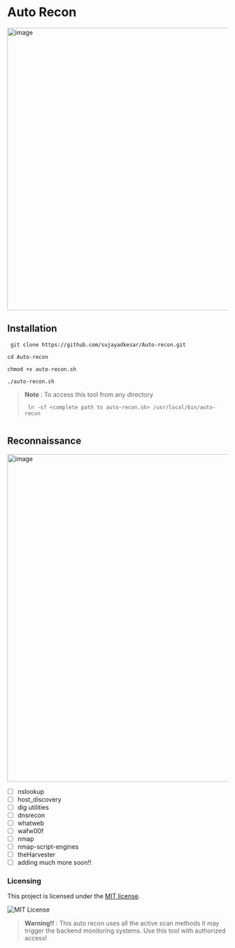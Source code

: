 # Auto Recon

<img width="646" alt="image" src="https://user-images.githubusercontent.com/95465072/191881886-b688a3a4-9649-45e2-a0d3-4bf0e55a912a.png">



## Installation


``` 
 git clone https://github.com/sujayadkesar/Auto-recon.git
 ```
``` 
cd Auto-recon
```
``` 
chmod +x auto-recon.sh 
```
``` 
./auto-recon.sh 
```
> **Note** : To access this tool from any directory  
> ```
>  ln -sf <complete path to auto-recon.sh> /usr/local/bin/auto-recon
>  ```

``` bash
``` 

## Reconnaissance

 <img width="749" alt="image" src="https://user-images.githubusercontent.com/95465072/191880370-3183e421-59a9-49f8-8109-6f7eed865caa.png">


 - [ ] nslookup
 - [ ] host_discovery
 - [ ] dig utilities
 - [ ] dnsrecon
 - [ ] whatweb
 - [ ] wafw00f
 - [ ] nmap
 - [ ] nmap-script-engines
 - [ ] theHarvester
 - [ ] adding much more soon!!

### Licensing

This project is licensed under the [MIT license](LICENSE).

![MIT License](https://danielmiessler.com/images/mitlicense.png)


> **Warning!!** : This auto recon uses all the active scan methods it may trigger the backend monitoring systems. Use this tool with authorized access! 
